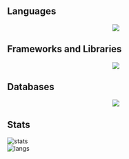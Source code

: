 <!-- # About Me

 I am a student of Computer Engineering and software developer. Most of the stuff I make is built around full-stack web technologies. I am also deeply interested in Data Analytics and Machine Learning. Thank you for visiting my profile!

 # Key Projects
 - [Process Scheduling Simulator](https://github.com/4rnv/process-scheduling-sim): Python implementation of various process scheduling algorithms in operating systems.
 - [Wikipedia PDF Generator](https://github.com/4rnv/wikiPDF): Generate beautifully formatted PDFs of Wikipedia articles with a single click.
 - [SOS Terminal](https://github.com/4rnv/SOS-Terminal): A terminalesque startpage with a whole bunch of features and cool themes.
 - [QuotesAPI](https://github.com/4rnv/QuotesAPI): NodeAPI for fetching quotes.
 - [Kawaiify-Youtube](https://github.com/4rnv/Kawaiify-Youtube): Browser extension that adds anime characters to youtube thumbnails.
-->

## Languages
  <p align="center">
  <img src="https://go-skill-icons.vercel.app/api/icons?i=python,js,go,c,html,css&perline=8&titles=true"
  </p>
 
## Frameworks and Libraries
  <p align="center">
  <img src="https://go-skill-icons.vercel.app/api/icons?i=nodejs,express,flask,react,scss,pytorch,tensorflow,opencv,scikitlearn,streamlit&titles=true">
  </p>
  
## Databases
  <p align="center">
  <img src="https://go-skill-icons.vercel.app/api/icons?i=mongodb,mysql,postgres,mongoose&perline=8&titles=true">
  </p>

## Stats
![stats](https://grs-4rnv.vercel.app/api?username=4rnv&theme=shades-of-purple)<br>
![langs](https://grs-4rnv.vercel.app/api/top-langs?username=4rnv&theme=shades-of-purple&langs_count=6)
